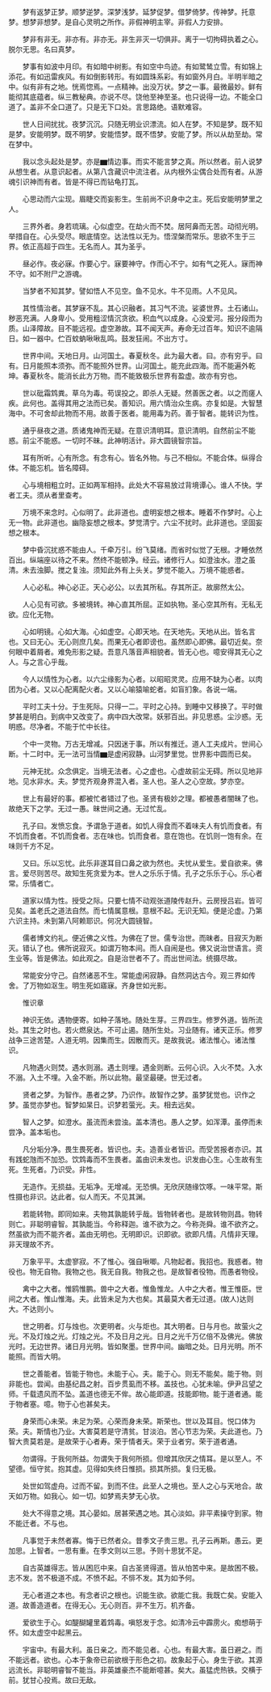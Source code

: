 <!-- { "loadSidebar": true } -->
　　梦有返梦正梦。顺梦逆梦。深梦浅梦。延梦促梦。借梦倚梦。传神梦。托意梦。想梦非想梦。是自心灵明之所作。非假神明主宰。非假人力安排。

　　梦非有非无。非亦有。非亦无。非生非灭一切俱非。离于一切拘碍执着之心。脱尔无思。名曰真梦。

　　梦事有如波中月印。有如暗中树影。有如空中鸟迹。有如鹭鸶立雪。有如锦上添花。有如迅雷疾风。有如倒影转形。有如圆珠系彩。有如窗外月白。半明半暗之中。似有非有之地。恍焉惚焉。一点精神。出没万状。梦之一事。最微最妙。鲜有能彻其底蕴者。纵三教秘典。亦说不尽。饶他至神至圣。也只说得一边。不能全口道了。盖非不全口道了。只是无下口处。言思路绝。语默难容。

　　世人日间扰扰。夜梦沉沉。只随无明业识漂流。如人在梦。不知是梦。既不知是梦。安能明梦。既不明梦。安能悟梦。既不悟梦。安能了梦。所以从劫至劫。常在梦中。

　　我以念头起处是梦。亦是▆情边事。而实不能言梦之真。所以然者。前人说梦从想生者。从意识起者。从第八含藏识中流注者。从内根外尘偶合处而有者。从游魂引识神而有者。皆是不得已而钻龟打瓦。

　　心思动而六尘现。眉睫交而妄影生。生前尚不识身中之主。死后安能明梦里之人。

　　三界外者。身若琉璃。心似虚空。在劫火而不焚。居阿鼻而无苦。动彻光明。举措自在。心头受尽。眼底情空。达法性以无为。悟涅槃而常乐。思欲不生于三界。依正高超于四生。无名而人。其为圣乎。

　　昼必作。夜必寐。作要心宁。寐要神守。作而心不宁。如有气之死人。寐而神不守。如不附尸之游魂。

　　当梦者不知其梦。譬如悟人不见空。鱼不见水。牛不见雨。人不见风。

　　其性情治者。其梦寐不乱。其心识融者。其习气不流。娑婆世界。土石诸山。秽恶充满。人身卑小。受用粗涩情沉贪欲。积血气以成身。心没爱河。报分段而为质。山泽障故。目不能远视。虚空渺故。耳不闻天声。寿命无过百年。知识不逾隔日。如一器中。伫百蚊蚋啾啾乱鸣。鼓发狂闹。不出方寸。

　　世界中间。天地日月。山河国土。春夏秋冬。此为最大者。曰。亦有穷乎。曰有。日月能照本须弥。而不能照外世界。山河国土。能充此四海。而不能遍外乾坤。春夏秋冬。能消长此方万物。而不能致极乐世界有盈虚。故亦有穷也。

　　世以砒霜鸩粪。草乌为毒。苟误投之。即杀人无疑。然善医之者。以之而瘥人疾。此何也。盖得其用之法而已矣。善知识。用六情治众生病。亦复如是。大智慧海中。不可舍却此物而不用。故善于医者。能用毒为药。善于智者。能转识为性。

　　通乎昼夜之道。质诸鬼神而无疑。在意识清明耳。意识清明。自然前尘不能惑。前尘不能惑。一切时不昧。此神明活计。非大圆镜智宗旨。

　　耳有所听。心有所念。有念有心。皆名外物。与己不相似。不能合体。纵得合体。不能忘机。皆名障碍。

　　心与境相粗立时。正如两军相持。此处大不容易放过背境谭心。谁人不快。学者工夫。须从者里查考。

　　万境不来念时。心似明了。此非道也。虚明妄想之根本。睡着不作梦时。心上无一物。此非道也。幽隐妄想之根本。梦觉清宁。六尘不扰时。此非道也。坚固妄想之根本。

　　梦中昏沉扰惑不能由人。千牵万引。纷飞莫绪。而省时似觉了无根。才睡依然百出。纵端座以待之不来。然终不能顿净。经云。诸修行人。如澄浊水。澄之虽清。未去浊脚。搅之复浊。须知此外有上头关。梦觉不能入。万境不能惑者。

　　人心必私。神心必正。天心必公。以去其所私。存其所正。故廓然太公。

　　人心见有可欲。多被境转。神心直其所屈。正如执物。圣心空其所有。无私无欲。应化无物。

　　心如明镜。心如大海。心如虚空。心即天地。在天地先。天地从出。皆名言也。又曰无心。无心则庶几矣。而果无心者即谤也。虽然即心即佛。最切近矣。奈何眼中着屑者。难免形影之疑。吾意凡落音声相貌者。皆无心也。噫安得其无心之人。与之言心乎哉。

　　今人以情性为心者。以六尘缘影为心者。以昭昭灵灵。应用不缺为心者。以肉团为心者。又以心配离配火者。又以心喻猿喻蛇者。如盲扪象。各说一端。

　　平时工夫十分。于生死际。只得一二。平时之心持。到睡中又移换了。平时做梦甚是明白。到病中又改变了。病中四大改常。妖邪百出。非见思惑。尘沙惑。无明惑。尽净者。不能于忙中长往。

　　个中一灵物。万古无增减。只因迷于事。所以有推迁。道人工夫成片。世间心断。十二时中。无一法可当情▆是虚闲寂静。山河梦里觉。世界影中圆而已矣。

　　元神无扰。众念俱定。当境无法者。心之虚也。心虚故前尘无碍。所以见地非地。见水非水。夫。梦觉齐观身界混入者。圣人也。圣人之心空故。梦亦空。

　　世上有最好的事。都被忙者错过了也。圣贤有极妙之理。都被愚者闇昧了也。故绝天下之学。无过一愚。昧世间之通。无过忙乱。

　　孔子曰。发愤忘食。予谓急于道者。如饥人得食而不着味夫人有饥而食者。有不饥而食者。不饥而食者。志在味也。饥而食者。意在饱也。在饥则一饱有余。在味则千方不足。

　　又曰。乐以忘忧。此乐非遂耳目口鼻之欲为然也。夫忧从爱生。爱自欲来。佛言。爱尽则苦尽。故知生死贪爱为本。世人之乐乐于情。孔子之乐乐于心。乐心者常。乐情者亡。

　　道家以情为性。授受之际。只要七情不动观张道陵传赵升。云房授吕岩。皆可见矣。盖老氏之道法自然。而七情属意根。意根不起。无识无知。便是沦虚。乃第六识主持。未到第八阿赖耶识。何况大圆镜智。

　　儒者博文约礼。便近佛之义性。为佛在了世。儒专治世。而昧者。目寂灭为断灭。错认了也。佛所说寂灭。如谓万物本间。而人自闹是也。佛又说治世语言。资生业等。皆是佛法。如此观之。自是治世者不了。而出世间法。统摄尽故。

　　常能安分守己。自然诸恶不生。常能虚闲寂静。自然洞达古今。观三界如传舍。了万物如沤生。明生死如寤寐。齐身世如光影。

　　惟识章

　　神识无依。遇物便寄。如种子落地。随处生芽。三界四生。修罗外道。皆所流处。其生之时也。若火燃泉达。不可止遏。随所生处。习业随有。诸天正乐。修罗战争三途苦楚。人道无明。因集而生。因散而灭。是故我说。诸法惟心。诸法惟识。

　　凡物遇火则焚。遇水则溺。遇土则埋。遇金则断。云何心识。入火不焚。入水不溺。入土不埋。入金不断。所以此物。最坚最硬。世无过者。

　　贤者之梦。为智作。愚者之梦。乃识作。故智作之梦。虽梦犹觉也。识作之梦。虽觉亦梦也。智梦如杲日。识梦若萤光。夫。相去远矣。

　　智人之梦。如澄水。虽流而未尝浊。盖本清也。愚人之梦。如浑潭。虽停而未尝净。盖本垢也。

　　凡分垢分净。畏生畏死者。皆识也。夫。造善业者皆识。而受苦报者亦识。其有践蛇虺而不加恐。饮鸩毒而不生畏者。盖由识未发也。识发由心生。心生故有生死。生死者。乃识受。非性。

　　无造作。无损益。无垢净。无增减。无恐惧。无欣厌随缘饮啄。一味平常。斯性摄也非识。达此者。似人而天。不见其渊。

　　若能转物。即同如来。夫物其孰能转乎哉。皆物转者也。是故转物则昌。物转则亡。非聪明睿智。其孰能当。今称释迦。谁不欲为之。今称尧舜。谁不欲齐之。然虽欲为而不能齐者。盖由无明也。无明即识。识即欲。欲即凡情。凡情非天理。非天理故不齐。

　　万象平平。太虚寥寂。不了惟心。强自啾唧。凡物起者。我招也。我惑者。物役也。物无自物。我物之也。我无自我。物我之也。是故智者役物。而愚者物役。

　　禽中之大者。惟鸥惟鹏。兽中之大者。惟鱼惟龙。人中之大者。惟王惟臣。世间之大者。惟山惟海。夫。此皆未足为大也矣。其最莫大者无过道。(故人)达则大。不达则小。

　　世之明者。灯与烛也。次更明者。火与炬也。其大明者。日与月也。故萤火之光。不及灯烛之光。灯烛之光。不及日月之光。日月之光千万亿倍不及佛光。佛放光时。无边世界。诸日月光明。皆如聚墨。世界中间。幽暗之处。日月光明。所不能照。而皆大明。

　　世之善能者。皆能于物也。未能于心。夫。能于心。则无不能矣。能于物。则非能也。尝闻。由基纪昌之射。百步贯虱而不移。盖技也。心犹未喻。伊尹吕望之师。千载遗风而不坠。盖道也德无不侔。故心能即道。技能即物。能于道者通。能于物者塞。噫。物于心也甚矣夫。

　　身荣而心未荣。未足为荣。心荣而身未荣。斯荣也。世以及耳目。悦口体为荣。夫。斯情也乃业。大害莫若是守清贫。甘淡泊。苦心节志为荣。夫此道也。乃智大贵莫若是。是故荣于心者寿。荣于情者夭。荣于业者穷。荣于道者通。

　　勿谓得。于我何所益。勿谓失于我何所损。但增其欣厌之情耳。是以至人。不望德。恒守贫。抱其虚。见得如失终日惟损。损其所损。复归无极。

　　处世如驾虚舟。过而不留。到而不住。此至人之境也。至人之心与天地合。故天如万物。如我心。如一切。如梦焉夫梦无心欤。

　　处大不得意之境。其心晏如。居甚荣遇之地。其心淡如。非平素操守到家。物不能迁者。不与也。

　　凡事觉于未然者寡。悔于已然者众。昔季文子贵三思。孔子云再斯。愚云。更加思。上智者。一思有重。在季文则以三思。予则十思犹不足。

　　自古英雄得志。皆从困厄中来。自古圣贤得道。皆从怕苦中来。是故困不极。志不发。苦不极道不成。不愤不起。不悱不发。其为如予何。

　　无心者道之本也。有念者识之根也。识能生欲。欲能亡我。我既亡矣。安能入道。故善造道者。在得无心。无心则百。非不生万。机齐备。

　　爱欲生于心。如醍醐罐里着鸩毒。嗔怒发于念。如清冷云中霹雳火。痴想萌于怀。如太虚空中起黑云。

　　宇宙中。有最大利。虽日亲之。而不能见者。心也。有最大害。虽日避之。而不能远者。欲也。心本于象帝已前欲根于形色之初。故象起于心。身生于欲。其源远流长。非聪明睿智不能当。非英雄豪杰不能断噫甚。矣大。虽猛虎热铁。交横于前。犹甘心投焉。故曰无敌。

